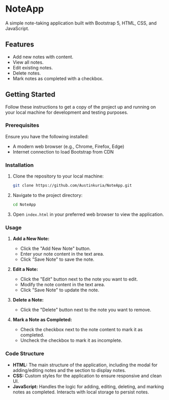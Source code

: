 # NoteApp

A simple note-taking application built with Bootstrap 5, HTML, CSS, and JavaScript.

## Features

- Add new notes with content.
- View all notes.
- Edit existing notes.
- Delete notes.
- Mark notes as completed with a checkbox.

## Getting Started

Follow these instructions to get a copy of the project up and running on your local machine for development and testing purposes.

### Prerequisites

Ensure you have the following installed:

- A modern web browser (e.g., Chrome, Firefox, Edge)
- Internet connection to load Bootstrap from CDN

### Installation

1. Clone the repository to your local machine:

    ```bash
    git clone https://github.com/Austinkuria/NoteApp.git
    ```

2. Navigate to the project directory:

    ```bash
    cd NoteApp
    ```

3. Open `index.html` in your preferred web browser to view the application.

### Usage

1. **Add a New Note:**
   - Click the "Add New Note" button.
   - Enter your note content in the text area.
   - Click "Save Note" to save the note.

2. **Edit a Note:**
   - Click the "Edit" button next to the note you want to edit.
   - Modify the note content in the text area.
   - Click "Save Note" to update the note.

3. **Delete a Note:**
   - Click the "Delete" button next to the note you want to remove.

4. **Mark a Note as Completed:**
   - Check the checkbox next to the note content to mark it as completed.
   - Uncheck the checkbox to mark it as incomplete.

### Code Structure

- **HTML:** The main structure of the application, including the modal for adding/editing notes and the section to display notes.
- **CSS:** Custom styles for the application to ensure responsive and clean UI.
- **JavaScript:** Handles the logic for adding, editing, deleting, and marking notes as completed. Interacts with local storage to persist notes.